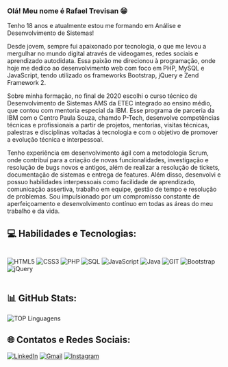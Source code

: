 
### Olá! Meu nome é Rafael Trevisan 😁

Tenho 18 anos e atualmente estou me formando em Análise e Desenvolvimento de Sistemas!

Desde jovem, sempre fui apaixonado por tecnologia, o que me levou a mergulhar no mundo digital através de videogames, redes sociais e aprendizado autodidata. Essa paixão me direcionou à programação, onde hoje me dedico ao desenvolvimento web com foco em PHP, MySQL e JavaScript, tendo utilizado os frameworks Bootstrap, jQuery e Zend Framework 2.

Sobre minha formação, no final de 2020 escolhi o curso técnico de Desenvolvimento de Sistemas AMS da ETEC integrado ao ensino médio, que contou com mentoria especial da IBM. Esse programa de parceria da IBM com o Centro Paula Souza, chamdo P-Tech, desenvolve competências técnicas e profissionais a partir de projetos, mentorias, visitas técnicas, palestras e disciplinas voltadas à tecnologia e com o objetivo de promover a evolução técnica e interpessoal.

Tenho experiência em desenvolvimento ágil com a metodologia Scrum, onde contribuí para a criação de novas funcionalidades, investigação e resolução de bugs novos e antigos, além de realizar a resolução de tickets, documentação de sistemas e entrega de features. Além disso, desenvolvi e possuo habilidades interpessoais como facilidade de aprendizado, comunicação assertiva, trabalho em equipe, gestão de tempo e resolução de problemas. Sou impulsionado por um compromisso constante de aperfeiçoamento e desenvolvimento contínuo em todas as áreas do meu trabalho e da vida.


## 💻 Habilidades e Tecnologias:

<div style:="display: inline_block"><br/>
    <img align="center" alt="HTML5" src="https://img.shields.io/badge/html5-%23E34F26.svg?style=for-the-badge&logo=html5&logoColor=white"/>
    <img align="center" alt="CSS3" src="https://img.shields.io/badge/css3-%231572B6.svg?style=for-the-badge&logo=css3&logoColor=white"/>
    <img align="center" alt="PHP" src="https://img.shields.io/badge/php-%23777BB4.svg?style=for-the-badge&logo=php&logoColor=white"/>
    <img align="center" alt="SQL" src="https://img.shields.io/badge/mysql-4479A1.svg?style=for-the-badge&logo=mysql&logoColor=white"/>
    <img align="center" alt="JavaScript" src="https://img.shields.io/badge/javascript-%23323330.svg?style=for-the-badge&logo=javascript&logoColor=%23F7DF1E"/>
    <img align="center" alt="Java" src="https://img.shields.io/badge/java-%23ED8B00.svg?style=for-the-badge&logo=openjdk&logoColor=white"/>
    <img align="center" alt="GIT" src="img.shields.io/badge/git-%23F05033.svg?style=for-the-badge&logo=git&logoColor=white"/>
    <img align="center" alt="Bootstrap" src="https://img.shields.io/badge/bootstrap-%238511FA.svg?style=for-the-badge&logo=bootstrap&logoColor=white"/>
    <img align="center" alt="jQuery" src="https://img.shields.io/badge/jquery-%230769AD.svg?style=for-the-badge&logo=jquery&logoColor=white"/>
</div><br>


## 📊 GitHub Stats:

![TOP Linguagens](https://github-readme-stats.vercel.app/api/top-langs/?username=rafaatrevisan&layout=compact&theme=dracula)


## 🌐 Contatos e Redes Sociais:

[![LinkedIn](https://img.shields.io/badge/LinkedIn-0077B5?style=for-the-badge&logo=linkedin&logoColor=white)](https://www.linkedin.com/in/rafaelltrevisan/)
[![Gmail](https://img.shields.io/badge/Gmail-D14836?style=for-the-badge&logo=gmail&logoColor=white)](mailto:rafaatrevisann@gmail.com)
[![Instagram](https://img.shields.io/badge/Instagram-E4405F?style=for-the-badge&logo=instagram&logoColor=white)](https://www.instagram.com/rafaa.trevisan/)

